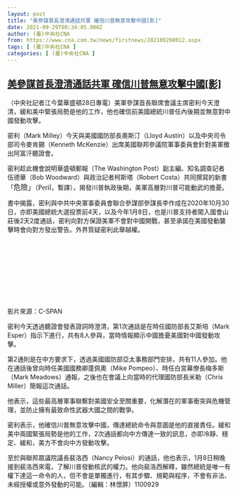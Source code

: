 ```yaml
---
layout: post
title: "美參謀首長澄清通話共軍 確信川普無意攻擊中國[影]"
date: 2021-09-29T00:34:05.000Z
author: (臺)中央社CNA
from: https://www.cna.com.tw/news/firstnews/202109290012.aspx
tags: [ (臺)中央社CNA ]
categories: [ (臺)中央社CNA ]
---
```

<!--1632875645000-->
[美參謀首長澄清通話共軍 確信川普無意攻擊中國[影]](https://www.cna.com.tw/news/firstnews/202109290012.aspx)
------

<div>
<div></div><div><p>（中央社記者江今葉華盛頓28日專電）美軍參謀首長聯席會議主席密利今天澄清，緩和美中緊張局勢是他的工作，他也確信前美國總統川普任內後期並無意對中國發動攻擊。</p><p>密利（Mark Milley）今天與美國國防部長奧斯汀（Lloyd Austin）以及中央司令部司令麥肯錫（Kenneth McKenzie）出席美國聯邦參議院軍事委員會針對美軍撤出阿富汗聽證會。</p><p>密利趁此機會說明華盛頓郵報（The Washington Post）副主編、知名調查記者伍德華（Bob Woodward）與政治記者柯斯塔（Robert Costa）共同撰寫的新書「<span style="font-family: 'Times New Roman'; font-size: medium; font-style: normal; font-variant-ligatures: normal; font-variant-caps: normal; font-weight: 400;">危險」</span>（<span style="font-family: 'Times New Roman'; font-size: medium; font-style: normal; font-variant-ligatures: normal; font-variant-caps: normal; font-weight: 400;">Peril</span>，暫譯），揭發川普執政後期，美軍高層對川普可能動武的擔憂。</p><p>書中揭露，密利與中共中央軍事委員會聯合參謀部參謀長李作成在2020年10月30日，亦即美國總統大選投票前4天，以及今年1月8日，也是川普支持者闖入國會山莊後2天2度通話，密利向對方保證美軍不會對中國開戰，甚至承諾在美國發動襲擊時會向對方發出警告。外界質疑密利此舉越權。</p><div class='media'><div class='youtubeBox'><div class='youtube'><iframe title='youtube iframe' data-src='//www.youtube.com/embed/fruwW0cjJ7M?rel=0&showinfo=0' class='lazyload' frameborder='0' allowfullscreen></iframe></div><div class='picinfo'>影片來源：C-SPAN</div></div></div><p>密利今天透過聽證會發表證詞時澄清，第1次通話是在時任國防部長艾斯培（Mark Esper）指示下進行，共有8人參與，當時情報顯示中國擔憂美國對中國發動攻擊。</p><p>第2通則是在中方要求下，透過美國國防部亞太事務部門安排，共有11人參加。他在通話後曾向時任美國國務卿蓬佩奧（Mike Pompeo）、時任白宮幕僚長梅多斯（Mark Meadows）通報，之後也在會議上向當時的代理國防部長米勒（Chris Miller）簡報這次通話。</p><p>他表示，這些最高層軍事聯繫對美國安全至關重要，化解潛在的軍事衝突與危機管理，並防止擁有最致命性武器大國之間的戰爭。</p><p>密利表示，他確信川普無意攻擊中國，傳達總統命令與意圖是他的直接責任。緩和美中兩國緊張局勢是他的工作，2次通話都向中方傳達一致的訊息，亦即冷靜、穩定、緩和，美方不會向中方發動攻擊。</p><p>至於與聯邦眾議院議長裴洛西（Nancy Pelosi）的通話，他也表示，1月8日稍晚接到裴洛西來電，了解川普發動核武的權力。他向裴洛西解釋，雖然總統是唯一有權下達這一命令的人，但不會是單獨進行，有其步驟、規範與程序，不會有非法、未經授權或意外發動的可能。（編輯：林憬屏）1100929</p></div>
</div>
